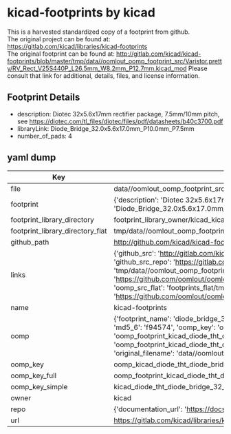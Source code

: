 # kicad-footprints by kicad  
This is a harvested standardized copy of a footprint from github.  
The original project can be found at:  
https://gitlab.com/kicad/libraries/kicad-footprints  
The original footprint can be found at:
http://gitlab.com/kicad/kicad-footprints/blob/master/tmp/data//oomlout_oomp_footprint_src/Varistor.pretty/RV_Rect_V25S440P_L26.5mm_W8.2mm_P12.7mm.kicad_mod
Please consult that link for additional, details, files, and license information.  
## Footprint Details
* description: Diotec 32x5.6x17mm rectifier package, 7.5mm/10mm pitch, see https://diotec.com/tl_files/diotec/files/pdf/datasheets/b40c3700.pdf  
* libraryLink: Diode_Bridge_32.0x5.6x17.0mm_P10.0mm_P7.5mm  
* number_of_pads: 4  
## yaml dump  
| Key | Value |  
| --- | --- |  
| file | data//oomlout_oomp_footprint_src/kicad-footprints/Diode_THT.pretty/Diode_Bridge_32.0x5.6x17.0mm_P10.0mm_P7.5mm.kicad_mod |  
| footprint | {'description': 'Diotec 32x5.6x17mm rectifier package, 7.5mm/10mm pitch, see https://diotec.com/tl_files/diotec/files/pdf/datasheets/b40c3700.pdf', 'libraryLink': 'Diode_Bridge_32.0x5.6x17.0mm_P10.0mm_P7.5mm', 'number_of_pads': 4} |  
| footprint_library_directory | footprint_library_owner/kicad_kicad-footprints/ |  
| footprint_library_directory_flat | tmp/data//oomlout_oomp_footprint_src/footprints_flat/kicad_diode_tht_diode_bridge_32_0x5_6x17_0mm_p10_0mm_p7_5mm/working |  
| github_path | http://github.com/kicad/kicad-footprints/blob/master/tmp/data//oomlout_oomp_footprint_src/Diode_THT.pretty/Diode_Bridge_32.0x5.6x17.0mm_P10.0mm_P7.5mm.kicad_mod |  
| links | {'github_src': 'http://gitlab.com/kicad/kicad-footprints/blob/master/tmp/data//oomlout_oomp_footprint_src/Varistor.pretty/RV_Rect_V25S440P_L26.5mm_W8.2mm_P12.7mm.kicad_mod', 'github_src_repo': 'https://gitlab.com/kicad/libraries/kicad-footprints', 'oomp_bot': 'tmp/data//oomlout_oomp_footprint_src/footprints/kicad_diode_tht_diode_bridge_32_0x5_6x17_0mm_p10_0mm_p7_5mm/working', 'oomp_bot_github': 'https://github.com/oomlout/oomlout_oomp_footprint_bot/tree/main/tmp/data//oomlout_oomp_footprint_src/footprints/kicad_diode_tht_diode_bridge_32_0x5_6x17_0mm_p10_0mm_p7_5mm/working', 'oomp_src_flat': 'footprints_flat/tmp/data//oomlout_oomp_footprint_src/footprints_flat/kicad_diode_tht_diode_bridge_32_0x5_6x17_0mm_p10_0mm_p7_5mm/working', 'oomp_src_flat_github': 'https://github.com/oomlout/oomlout_oomp_footprint_src/tree/main/tmp/data//oomlout_oomp_footprint_src/footprints_flat/kicad_diode_tht_diode_bridge_32_0x5_6x17_0mm_p10_0mm_p7_5mm/working'} |  
| name | kicad-footprints |  
| oomp | {'footprint_name': 'diode_bridge_32_0x5_6x17_0mm_p10_0mm_p7_5mm', 'library_name': 'diode_tht', 'md5': 'f945748cb53cdace4f765b685b264692', 'md5_10': 'f945748cb5', 'md5_5': 'f9457', 'md5_6': 'f94574', 'oomp_key': 'oomp_kicad_diode_tht_diode_bridge_32_0x5_6x17_0mm_p10_0mm_p7_5mm', 'oomp_key_extra': 'oomp_footprint_kicad_diode_tht_diode_bridge_32_0x5_6x17_0mm_p10_0mm_p7_5mm', 'oomp_key_full': 'oomp_footprint_kicad_diode_tht_diode_bridge_32_0x5_6x17_0mm_p10_0mm_p7_5mm_f94574', 'oomp_key_simple': 'kicad_diode_tht_diode_bridge_32_0x5_6x17_0mm_p10_0mm_p7_5mm', 'original_filename': 'data//oomlout_oomp_footprint_src/kicad-footprints/Diode_THT.pretty/Diode_Bridge_32.0x5.6x17.0mm_P10.0mm_P7.5mm.kicad_mod', 'owner_name': 'kicad'} |  
| oomp_key | oomp_kicad_diode_tht_diode_bridge_32_0x5_6x17_0mm_p10_0mm_p7_5mm |  
| oomp_key_full | oomp_footprint_kicad_diode_tht_diode_bridge_32_0x5_6x17_0mm_p10_0mm_p7_5mm |  
| oomp_key_simple | kicad_diode_tht_diode_bridge_32_0x5_6x17_0mm_p10_0mm_p7_5mm |  
| owner | kicad |  
| repo | {'documentation_url': 'https://docs.github.com/rest/repos/repos#get-a-repository', 'message': 'Not Found'} |  
| url | https://gitlab.com/kicad/libraries/kicad-footprints |  

